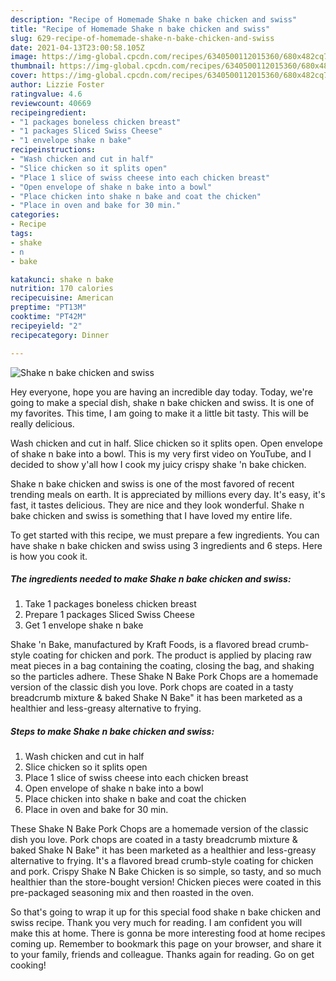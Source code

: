 ```yaml
---
description: "Recipe of Homemade Shake n bake chicken and swiss"
title: "Recipe of Homemade Shake n bake chicken and swiss"
slug: 629-recipe-of-homemade-shake-n-bake-chicken-and-swiss
date: 2021-04-13T23:00:58.105Z
image: https://img-global.cpcdn.com/recipes/6340500112015360/680x482cq70/shake-n-bake-chicken-and-swiss-recipe-main-photo.jpg
thumbnail: https://img-global.cpcdn.com/recipes/6340500112015360/680x482cq70/shake-n-bake-chicken-and-swiss-recipe-main-photo.jpg
cover: https://img-global.cpcdn.com/recipes/6340500112015360/680x482cq70/shake-n-bake-chicken-and-swiss-recipe-main-photo.jpg
author: Lizzie Foster
ratingvalue: 4.6
reviewcount: 40669
recipeingredient:
- "1 packages boneless chicken breast"
- "1 packages Sliced Swiss Cheese"
- "1 envelope shake n bake"
recipeinstructions:
- "Wash chicken and cut in half"
- "Slice chicken so it splits open"
- "Place 1 slice of swiss cheese into each chicken breast"
- "Open envelope of shake n bake into a bowl"
- "Place chicken into shake n bake and coat the chicken"
- "Place in oven and bake for 30 min."
categories:
- Recipe
tags:
- shake
- n
- bake

katakunci: shake n bake 
nutrition: 170 calories
recipecuisine: American
preptime: "PT13M"
cooktime: "PT42M"
recipeyield: "2"
recipecategory: Dinner

---
```



![Shake n bake chicken and swiss](https://img-global.cpcdn.com/recipes/6340500112015360/680x482cq70/shake-n-bake-chicken-and-swiss-recipe-main-photo.jpg)

Hey everyone, hope you are having an incredible day today. Today, we're going to make a special dish, shake n bake chicken and swiss. It is one of my favorites. This time, I am going to make it a little bit tasty. This will be really delicious.

Wash chicken and cut in half. Slice chicken so it splits open. Open envelope of shake n bake into a bowl. This is my very first video on YouTube, and I decided to show y&#39;all how I cook my juicy crispy shake &#39;n bake chicken.

Shake n bake chicken and swiss is one of the most favored of recent trending meals on earth. It is appreciated by millions every day. It's easy, it's fast, it tastes delicious. They are nice and they look wonderful. Shake n bake chicken and swiss is something that I have loved my entire life.


To get started with this recipe, we must prepare a few ingredients. You can have shake n bake chicken and swiss using 3 ingredients and 6 steps. Here is how you cook it.

<!--inarticleads1-->

##### The ingredients needed to make Shake n bake chicken and swiss:

1. Take 1 packages boneless chicken breast
1. Prepare 1 packages Sliced Swiss Cheese
1. Get 1 envelope shake n bake


Shake &#39;n Bake, manufactured by Kraft Foods, is a flavored bread crumb-style coating for chicken and pork. The product is applied by placing raw meat pieces in a bag containing the coating, closing the bag, and shaking so the particles adhere. These Shake N Bake Pork Chops are a homemade version of the classic dish you love. Pork chops are coated in a tasty breadcrumb mixture &amp; baked Shake N Bake&#34; it has been marketed as a healthier and less-greasy alternative to frying. 

<!--inarticleads2-->

##### Steps to make Shake n bake chicken and swiss:

1. Wash chicken and cut in half
1. Slice chicken so it splits open
1. Place 1 slice of swiss cheese into each chicken breast
1. Open envelope of shake n bake into a bowl
1. Place chicken into shake n bake and coat the chicken
1. Place in oven and bake for 30 min.


These Shake N Bake Pork Chops are a homemade version of the classic dish you love. Pork chops are coated in a tasty breadcrumb mixture &amp; baked Shake N Bake&#34; it has been marketed as a healthier and less-greasy alternative to frying. It&#39;s a flavored bread crumb-style coating for chicken and pork. Crispy Shake N Bake Chicken is so simple, so tasty, and so much healthier than the store-bought version! Chicken pieces were coated in this pre-packaged seasoning mix and then roasted in the oven. 

So that's going to wrap it up for this special food shake n bake chicken and swiss recipe. Thank you very much for reading. I am confident you will make this at home. There is gonna be more interesting food at home recipes coming up. Remember to bookmark this page on your browser, and share it to your family, friends and colleague. Thanks again for reading. Go on get cooking!
